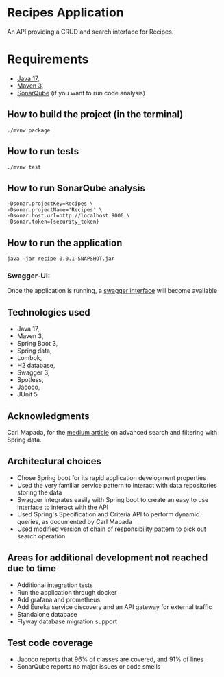 # Recipes Application

An API providing a CRUD and search interface for Recipes.

# Requirements

- [Java 17](https://jdk.java.net/17/),
- [Maven 3](https://maven.apache.org/download.cgi),
- [SonarQube](https://www.sonarsource.com/) (if you want to run code analysis)

## How to build the project (in the terminal)

```./mvnw package```

## How to run tests

```./mvnw test```

## How to run SonarQube analysis

```./mvnw clean verify sonar:sonar \
-Dsonar.projectKey=Recipes \
-Dsonar.projectName='Recipes' \
-Dsonar.host.url=http://localhost:9000 \
-Dsonar.token={security_token}
```

## How to run the application

```java -jar recipe-0.0.1-SNAPSHOT.jar```

### Swagger-UI:

Once the application is running, a [swagger interface](http://localhost:8080/swagger-ui/index.htm) will become available

## Technologies used

- Java 17,
- Maven 3,
- Spring Boot 3,
- Spring data,
- Lombok,
- H2 database,
- Swagger 3,
- Spotless,
- Jacoco,
- JUnit 5

## Acknowledgments

Carl Mapada, for the [medium article](https://medium.com/@cmmapada/advanced-search-and-filtering-using-spring-data-jpa-specification-and-criteria-api-b6e8f891f2bf) on advanced search and filtering with Spring data.

## Architectural choices

- Chose Spring boot for its rapid application development properties
- Used the very familiar service pattern to interact with data repositories storing the data
- Swagger integrates easily with Spring boot to create an easy to use interface to interact with the API
- Used Spring's Specification and Criteria API to perform dynamic queries, as documented by Carl Mapada
- Used modified version of chain of responsibility pattern to pick out search operation

## Areas for additional development not reached due to time

- Additional integration tests
- Run the application through docker
- Add grafana and prometheus
- Add Eureka service discovery and an API gateway for external traffic
- Standalone database
- Flyway database migration support

## Test code coverage
- Jacoco reports that 96% of classes are covered, and 91% of lines
- SonarQube reports no major issues or code smells

